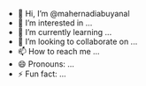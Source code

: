 - 👋 Hi, I’m @mahernadiabuyanal
- 👀 I’m interested in ...
- 🌱 I’m currently learning ...
- 💞️ I’m looking to collaborate on ...
- 📫 How to reach me ...
- 😄 Pronouns: ...
- ⚡ Fun fact: ...

<!---
mahernadiabuyanal/mahernadiabuyanal is a ✨ special ✨ repository because its `README.md` (this file) appears on your GitHub profile.
You can click the Preview link to take a look at your changes.
--->

